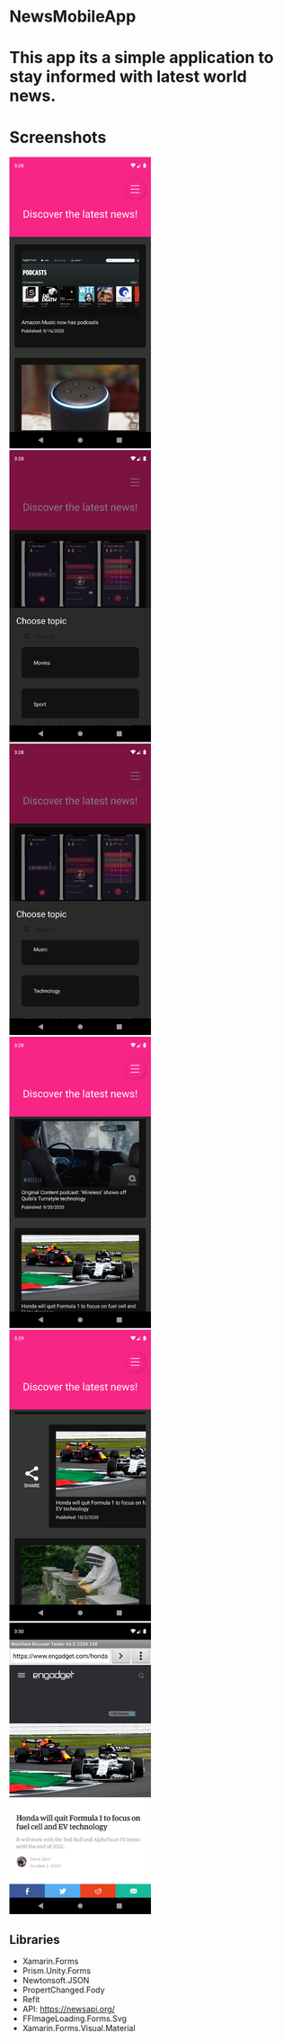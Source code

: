 # NewsMobileApp

# This app its a simple application to stay informed with latest world news. 

# Screenshots

<img src="Screenshot_1602790083.png" width="50%">
<img src="Screenshot_1602790097.png" width="50%">
<img src="Screenshot_1602790101.png" width="50%">
<img src="Screenshot_1602790115.png" width="50%">
<img src="Screenshot_1602790189.png" width="50%">
<img src="Screenshot_1602790252.png" width="50%">

## Libraries
* Xamarin.Forms
* Prism.Unity.Forms
* Newtonsoft.JSON
* PropertChanged.Fody
* Refit
* API: https://newsapi.org/
* FFImageLoading.Forms.Svg
* Xamarin.Forms.Visual.Material
